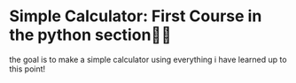 # Simple Calculator: First Course in the python section🙏✅

the goal is to make a simple calculator using everything i have learned up to this point!
